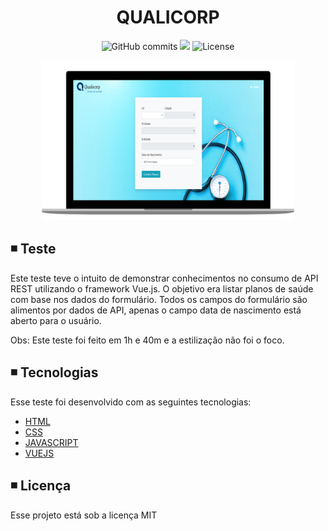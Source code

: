 <h1 align="center">
  QUALICORP
</h1>

<p align="center">   
   <img alt="GitHub commits" src="https://badgen.net/github/commits/matheusasg09/Teste-Qualicorp">

  <img  src="https://badgen.net/badge/stars/%E2%98%85%E2%98%85%E2%98%85%E2%98%85%E2%98%85">
  
  <img alt="License" src="https://badgen.net/badge/license/MIT/blue">
</p>

<p align="center">
  <img alt="Frontend" src="public/qualicorp-teste.png" width="80%">
</p>

## ◾ Teste

Este teste teve o intuito de demonstrar conhecimentos no consumo de API REST utilizando o framework Vue.js. O objetivo era listar planos de saúde com base nos dados do formulário. Todos os campos do formulário são alimentos por dados de API, apenas o campo data de nascimento está aberto para o usuário.

Obs: Este teste foi feito em 1h e 40m e a estilização não foi o foco.

## ◾ Tecnologias

Esse teste foi desenvolvido com as seguintes tecnologias:

- [HTML](https://developer.mozilla.org/pt-BR/docs/Web/HTML)
- [CSS](https://developer.mozilla.org/pt-BR/docs/Web/CSS)
- [JAVASCRIPT](https://developer.mozilla.org/pt-BR/docs/Web/JavaScript)
- [VUEJS](https://br.vuejs.org/index.html)

## ◾ Licença

Esse projeto está sob a licença MIT
